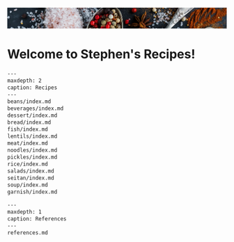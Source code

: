 ![](spices.jpg)

# Welcome to Stephen's Recipes!

```{toctree}
---
maxdepth: 2
caption: Recipes
---
beans/index.md
beverages/index.md
dessert/index.md
bread/index.md
fish/index.md
lentils/index.md
meat/index.md
noodles/index.md
pickles/index.md
rice/index.md
salads/index.md
seitan/index.md
soup/index.md
garnish/index.md
```

```{toctree}
---
maxdepth: 1
caption: References
---
references.md
```

